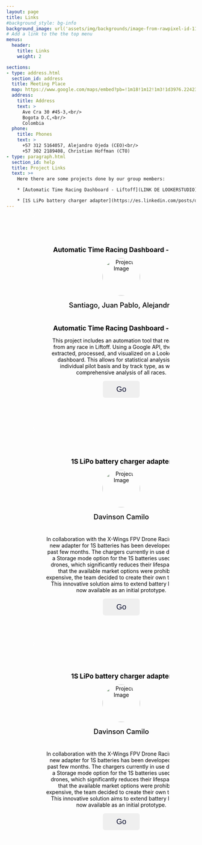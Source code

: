 ```yaml
---
layout: page
title: Links
#background_style: bg-info
background_image: url('assets/img/backgrounds/image-from-rawpixel-id-1199650-jpeg.jpg')
# Add a link to the the top menu
menus:
  header:
    title: Links
    weight: 2

sections:
- type: address.html
  section_id: address
  title: Meeting Place
  map: https://www.google.com/maps/embed?pb=!1m18!1m12!1m3!1d3976.2242327746623!2d-74.0858771!3d4.6359018!2m3!1f0!2f0!3f0!3m2!1i1024!2i768!4f13.1!3m3!1m2!1s0x0%3A0xb696cd67a04b98e9!2sFacultad+De+Ingenieria+-+UNIVERSIDAD+NACIONAL+DE+COLOMBIA!5e0!3m2!1ses!2sbg!4v1690475641347!5m2!1ses!2sbg
  address:
    title: Address
    text: >
      Ave Cra 30 #45-3,<br/>
      Bogota D.C,<br/>
      Colombia
  phone:
    title: Phones
    text: >
      +57 312 5164057, Alejandro Ojeda (CEO)<br/>
      +57 302 2189408, Christian Hoffman (CTO)
- type: paragraph.html
  section_id: help
  title: Project Links
  text: >+
    Here there are some projects done by our group members:

    * [Automatic Time Racing Dashboard - Liftoff](LINK DE LOOKERSTUDIO).

    * [1S LiPo battery charger adapter](https://es.linkedin.com/posts/dacunar_x-wings-btl-a4-v10-adaptador-para-cargador-activity-7195534585336582144-T63z)
---
```

<style>
  .slider-wrapper{
      overflow: hidden;
      max-width: 1200px;
      margin: 0 70px 55px;
  }
  .card-list .card-item{
      
      user-select: none;
      color: #000000;
      width: 400px;
      display: flex;
      align-items: center;
      justify-content: center;
      text-align: center;
      flex-direction: column;
      padding: 35px;
      border-radius: 8px;
      background: rgba(255, 255, 255, 0.2);
      border: 1px solid rgba(255, 255, 255, 0.5);
      min-height: 500px;
  }
  .card-list .card-item .flip-card-inner .project-image{
      text-align: center;
      object-fit: cover;
  }
  .card-list .card-item h2{
      display: block;
      margin-top: 0;
      font-size: 1.25em;
      margin-bottom: 0.67em;
      font-weight: bold;
      color: #000000;
  }
  .card-list .card-item .project-image{
      width:100px;
      height: 100px;
      border-radius: 50%;
  }
  .card-list .card-item .project-author{
      font-size: 1.15rem;
      color: #000000;
      font-weight: 500;
      margin: 14px 0 40px;
  }
  .card-list .card-item .message-button{
      font-size: 1.25rem;
      padding: 10px 35px;
      color: #030728;
      border-radius: 6px;
      font-weight: 500;
      cursor: pointer;
      border: 1px solid transparent;
      transition: 0.2s;
  }

  .card-list .card-item .message-button:hover{
      background: rgba(255, 255, 255, 0.1);
      border: 1px solid #000000;
      color: #000000;
  }
  .containter .swiper-slide-button{
      color: #000000;
      margin-top: -50px;
      transition: 0.2s ease;
  }

  .containter .swiper-slide-button:hover{
      color:#4658ff
  };
  @media (max-width: 768px){
      .slider-wrapper{
          margin: 0 10px 40px;
      }
      .slider-wrapper .swiper-slide-button{
          display: none;
      }
  }
</style>
<div class="containter swiper">
        <div class="slider-wrapper">
            <div class="card-list swiper-wrapper">
                <div class="card-item swiper-slide">
                    <div class="flip-card-inner">
                        <div class="flip-card-front">
                            <h2>Automatic Time Racing Dashboard - Liftoff</h2>
                            <img src="images/dashboard.png" alt="Project Image" class="project-image">
                            <p class="project-author">Santiago, Juan Pablo, Alejandro</p>
                        </div>
                        <div class="flip-card-back">
                            <h2>Automatic Time Racing Dashboard - Liftoff</h2>
                            <p>This project includes an automation tool that reads data from any race in Liftoff. Using a Google API, the data is extracted, processed, and visualized on a Looker Studio dashboard. This allows for statistical analysis on an individual pilot basis and by track type, as well as comprehensive analysis of all races.</p>
                            <button class="message-button">Go</button>
                        </div>
                    </div>
                </div> 
                <div class="card-item swiper-slide">
                    <div class="flip-card-inner">
                        <div class="flip-card-front">
                            <h2>1S LiPo battery charger adapter</h2>
                            <img src="images/pcb.png" alt="Project Image" class="project-image">
                            <p class="project-author">Davinson Camilo</p>
                        </div>
                        <div class="flip-card-back">
                            <p>In collaboration with the X-Wings FPV Drone Racing Team, a new adapter for 1S batteries has been developed over the past few months. The chargers currently in use do not offer a Storage mode option for the 1S batteries used by Tiny drones, which significantly reduces their lifespan. Noting that the available market options were prohibitively expensive, the team decided to create their own technology. This innovative solution aims to extend battery life and is now available as an initial prototype.</p>
                            <button class="message-button">Go</button>
                        </div>
                    </div>
                </div> 
                <div class="card-item swiper-slide">
                    <div class="flip-card-inner">
                        <div class="flip-card-front">
                            <h2>1S LiPo battery charger adapter</h2>
                            <img src="images/pcb.png" alt="Project Image" class="project-image">
                            <p class="project-author">Davinson Camilo</p>
                        </div>
                        <div class="flip-card-back">
                            <p>In collaboration with the X-Wings FPV Drone Racing Team, a new adapter for 1S batteries has been developed over the past few months. The chargers currently in use do not offer a Storage mode option for the 1S batteries used by Tiny drones, which significantly reduces their lifespan. Noting that the available market options were prohibitively expensive, the team decided to create their own technology. This innovative solution aims to extend battery life and is now available as an initial prototype.</p>
                            <button class="message-button">Go</button>
                        </div>
                    </div>
                </div> 
        </div>
        <div class="swiper-pagination"></div>
        <div class="swiper-slide-button swiper-button-prev"></div>
        <div class="swiper-slide-button swiper-button-next"></div>
        <script>
                const swiper = new Swiper('.slider-wrapper', {
                loop: true,
                grabCursor:true,
                spaceBetween:30,
                // If we need pagination
                pagination: {
                  el: '.swiper-pagination',
                  clickable:true,
                  dynamicBullets:true
                },
                navigation: {
                  nextEl: '.swiper-button-next',
                  prevEl: '.swiper-button-prev',
                },
                //Responsive breakpoints
                breakpoints:{
                    0:{
                        slidesPerView:1
                    },
                    768:{
                        slidesPerView:2
                    }
                }
              });
        </script>
    </div>

<!-- <script src="https://cdn.jsdelivr.net/npm/swiper@11/swiper-bundle.min.js"></script> -->
<!-- <script src="scripts.js"></script> -->
